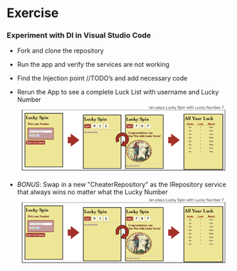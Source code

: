 # Exercise
### Experiment with DI in Visual Studio Code

- Fork and clone the repository

- Run the app and verify the services are not working
- Find the Injection point //TODO’s and add necessary code
- Rerun the App to see a complete Luck List with username and Lucky Number
![Ian plays with Lucky Number](./images/ian-plays-lucky-number.png "Ian plays Lucky Number")
-  *BONUS*:  Swap in a new "CheaterRepository" as the IRepository service that always wins no matter what the Lucky Number
![Joe plays with CheaterRepository](./images/ian-plays-lucky-number.png "Joe plays with the CheaterRepository")
